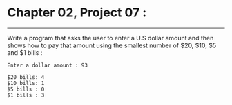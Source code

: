 # Chapter 02, Project 07 : 
----

Write a program that asks the user to enter a U.S dollar amount and then shows how to pay that amount using
the smallest number of $20, $10, $5 and $1 bills :

```
Enter a dollar amount : 93

$20 bills: 4
$10 bills: 1
$5 bills : 0
$1 bills : 3
```